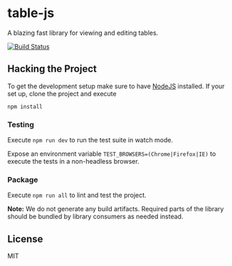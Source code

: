 # table-js

A blazing fast library for viewing and editing tables.

[![Build Status](https://travis-ci.org/bpmn-io/table-js.svg?branch=master)](https://travis-ci.org/bpmn-io/table-js)


## Hacking the Project

To get the development setup make sure to have [NodeJS](https://nodejs.org/en/download/) installed.
If your set up, clone the project and execute

```
npm install
```


### Testing

Execute `npm run dev` to run the test suite in watch mode.

Expose an environment variable `TEST_BROWSERS=(Chrome|Firefox|IE)` to execute the tests in a non-headless browser.


### Package

Execute `npm run all` to lint and test the project.

__Note:__ We do not generate any build artifacts. Required parts of the library should be bundled by library consumers as needed instead.


## License

MIT